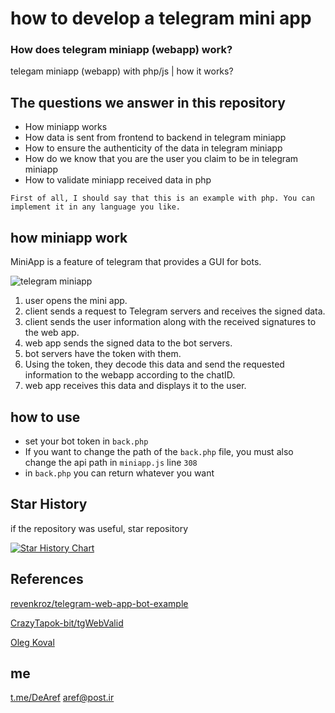 # how to develop a telegram mini app
### How does telegram miniapp (webapp) work?
telegam miniapp (webapp) with php/js | how it works?

## The questions we answer in this repository
- How miniapp works
- How data is sent from frontend to backend in telegram miniapp
- How to ensure the authenticity of the data in telegram miniapp
- How do we know that you are the user you claim to be in telegram miniapp
- How to validate miniapp received data in php

`` First of all, I should say that this is an example with php. You can implement it in any language you like. ``
## how miniapp work
MiniApp is a feature of telegram that provides a GUI for bots.

![telegram miniapp](https://github.com/DeAref/miniapp/assets/95649368/fb255e24-5188-4601-a250-09e9ef2c6483)


1. user opens the mini app.
2. client sends a request to Telegram servers and receives the signed data.
3. client sends the user information along with the received signatures to the web app.
4. web app sends the signed data to the bot servers.
5. bot servers have the token with them.
6. Using the token, they decode this data and send the requested information to the webapp according to the chatID.
7. web app receives this data and displays it to the user.

## how to use
- set your bot token in `back.php` 
- If you want to change the path of the `back.php` file, you must also change the api path in `miniapp.js` line `308`
- in `back.php` you can return whatever you want



## Star History
if the repository was useful, star repository

[![Star History Chart](https://api.star-history.com/svg?repos=DeAref/miniapp&type=Date)](https://star-history.com/#DeAref/miniapp&Date)

## References
[revenkroz/telegram-web-app-bot-example](https://github.com/revenkroz/telegram-web-app-bot-example/)

[CrazyTapok-bit/tgWebValid](https://github.com/CrazyTapok-bit/tgWebValid)

[Oleg Koval](https://github.com/revenkroz/telegram-web-app-bot-example/discussions/5#discussioncomment-4863627)



## me
[t.me/DeAref](https://t.me/dearef)
aref@post.ir

